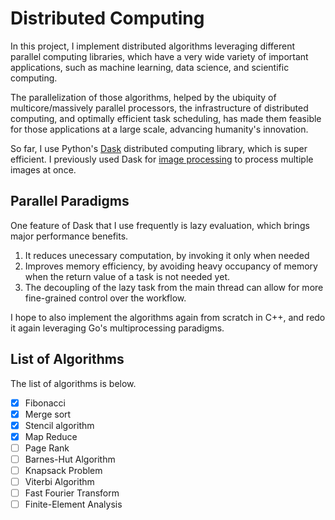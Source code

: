 # Distributed Computing

In this project, I implement distributed algorithms leveraging different parallel computing libraries, which have a very wide variety of important applications, such as machine learning, data science, and scientific computing.

The parallelization of those algorithms, helped by the ubiquity of multicore/massively parallel processors, the infrastructure of distributed computing, and optimally efficient task scheduling, has made them feasible for those applications at a large scale, advancing humanity's innovation.

So far, I use Python's [Dask](https://www.dask.org/) distributed computing library, which is super efficient. I previously used Dask for [image processing](https://github.com/WilliamZhang20/Object-Detection) to process multiple images at once.

## Parallel Paradigms

One feature of Dask that I use frequently is lazy evaluation, which brings major performance benefits.

1. It reduces unecessary computation, by invoking it only when needed
2. Improves memory efficiency, by avoiding heavy occupancy of memory when the return value of a task is not needed yet.
3. The decoupling of the lazy task from the main thread can allow for more fine-grained control over the workflow.

I hope to also implement the algorithms again from scratch in C++, and redo it again leveraging Go's multiprocessing paradigms. 

## List of Algorithms

The list of algorithms is below.
- [x] Fibonacci
- [x] Merge sort
- [x] Stencil algorithm
- [x] Map Reduce
- [ ] Page Rank
- [ ] Barnes-Hut Algorithm
- [ ] Knapsack Problem
- [ ] Viterbi Algorithm
- [ ] Fast Fourier Transform
- [ ] Finite-Element Analysis